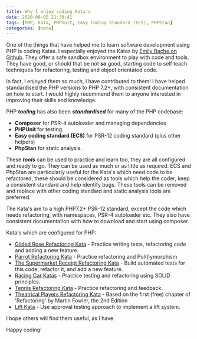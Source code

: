 ```yaml
---
title: Why I enjoy coding Kata's
date: 2020-08-05 21:30:41
tags: [PHP, Kata, PHPUnit, Easy Coding Standard (ECS), PHPStan]
categories: [Kata]
---
```


One of the things that have helped me to learn software development using PHP is coding Katas. I especially enjoyed the Katas by [Emily Bache on Github](https://github.com/emilybache). They offer a safe sandbox environment to play with code and tools. They have good, or should that be not ***so*** good, starting code to self teach techniques for refactoring, testing and object orientated code.  

In fact, I enjoyed them so much, I have contributed to them! I have helped standardised the PHP versions to PHP 7.2+, with consistent documentation on how to start. I would highly recommend them to anyone interested in improving their skills and knowledge. 

PHP ***tooling*** has also been ***standardised*** for many of the PHP codebase: 

* **Composer** for PSR-4 autoloader and managing dependencies
* **PHPUnit** for testing
* **Easy coding standard (ECS)** for PSR-12 coding standard (plus other helpers) 
* **PhpStan** for static analysis. 

These ***tools*** can be used to practice and learn too, they are all configured and ready to go. They can be used as much or as little as required. ECS and PhpStan are particularly useful for the Kata's which need code to be refactored, these should be considered as tools which help the coder, keep a consistent standard and help identify bugs. These tools can be removed and replace with other coding standard and static analysis tools are preferred.

The Kata's are to a high PHP7.2+ PSR-12 standard, except the code which needs refactoring, with namespaces, PSR-4 autoloader etc. They also have consistent documentation with how to download and start using composer.

Kata's which are configured for PHP:

- [Gilded Rose Refactoring Kata](https://github.com/emilybache/GildedRose-Refactoring-Kata) - Practice writing tests, refactoring code and adding a new feature.
- [Parrot Refactoring Kata](https://github.com/emilybache/Parrot-Refactoring-Kata) - Practice refactoring and Pol(l)ymorphism
- [The Supermarket Receipt Refactoring Kata](https://github.com/emilybache/SupermarketReceipt-Refactoring-Kata) - Build automated tests for this code, refactor it, and add a new feature.
- [Racing Car Katas](https://github.com/emilybache/Racing-Car-Katas) - Practice testing and refactoring using SOLID principles.
- [Tennis Refactoring Kata](https://github.com/emilybache/Tennis-Refactoring-Kata) - Practice refactoring and feedback.
- [Theatrical Players Refactoring Kata](https://github.com/emilybache/Theatrical-Players-Refactoring-Kata) - Based on the first (free) chapter of 'Refactoring' by Martin Fowler, the 2nd Edition 
- [Lift Kata](https://github.com/emilybache/Lift-Kata) - Use approval testing approach to implement a lift system.

I hope others will find them useful, as I have.

Happy coding!

